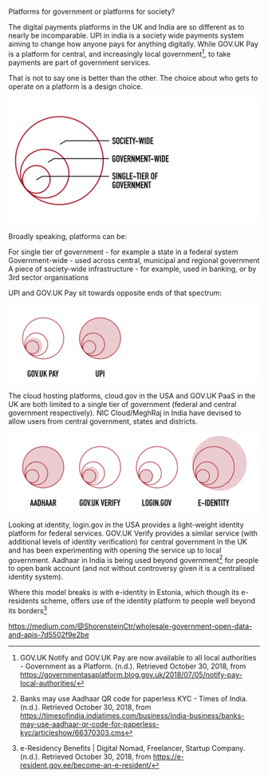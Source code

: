 <!-- TITLE: Government Society -->
<!-- SUBTITLE: A quick summary of Government Society -->


Platforms for government or platforms for society?


The digital payments platforms in the UK and India are so different as to nearly be incomparable. UPI in india is a society wide payments system aiming to change how anyone pays for anything digitally. While GOV.UK Pay is a platform for central, and increasingly local government[^1], to take payments are part of government services.

That is not to say one is better than the other. The choice about who gets to operate on a platform is a design choice.

![Footprint Key](/uploads/footprint-key.png "Footprint key")

Broadly speaking, platforms can be:

For single tier of government - for example a state in a federal system
Government-wide - used across central, municipal and regional government
A piece of society-wide infrastructure - for example, used in banking, or by 3rd sector organisations

UPI and GOV.UK Pay sit towards opposite ends of that spectrum:

![Footprint Pay](/uploads/footprint-pay.png "Footprint of UPI and GOV.UK Pay")


The cloud hosting platforms, cloud.gov in the USA and GOV.UK PaaS in the UK are both limited to a single tier of government (federal and central government respectively). NIC Cloud/MeghRaj in India have devised to allow users from central government, states and districts.

![Footprint Id](/uploads/footprint-id.png "Footprint of different ID platforms")


Looking at identity,  login.gov in the USA provides a light-weight identity platform for federal services. GOV.UK Verify provides a similar service (with additional levels of identity verification) for central government in the UK and has been experimenting with opening the service up to local government. Aadhaar in India is being used beyond government[^2] for people to open bank account (and not without controversy given it is a centralised identity system).

Where this model breaks is with e-identity in Estonia, which though its e-residents scheme, offers use of the identity platform to people well beyond its borders[^3]




[^1]: GOV.UK Notify and GOV.UK Pay are now available to all local authorities - Government as a Platform. (n.d.). Retrieved October 30, 2018, from https://governmentasaplatform.blog.gov.uk/2018/07/05/notify-pay-local-authorities/

[^2]: Banks may use Aadhaar QR code for paperless KYC - Times of India. (n.d.). Retrieved October 30, 2018, from https://timesofindia.indiatimes.com/business/india-business/banks-may-use-aadhaar-qr-code-for-paperless-kyc/articleshow/66370303.cms

[^3]: e-Residency Benefits | Digital Nomad, Freelancer, Startup Company. (n.d.). Retrieved October 30, 2018, from https://e-resident.gov.ee/become-an-e-resident/



https://medium.com/@ShorensteinCtr/wholesale-government-open-data-and-apis-7d5502f9e2be
